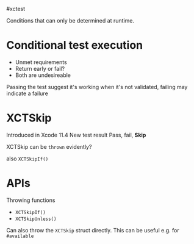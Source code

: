 #xctest 

Conditions that can only be determined at runtime.

# Conditional test execution
* Unmet requirements
* Return early or fail?
* Both are undesireable

Passing the test suggest it's working when it's not validated, failing may indicate a failure

# XCTSkip
Introduced in Xcode 11.4
New test result
Pass, fail, **Skip**

XCTSkip can be `thrown` evidently?

also `XCTSkipIf()`

# APIs
Throwing functions
* `XCTSkipIf()`
* `XCTSkipUnless()`

Can also throw the `XCTSkip` struct directly.  This can be useful e.g. for `#available`

